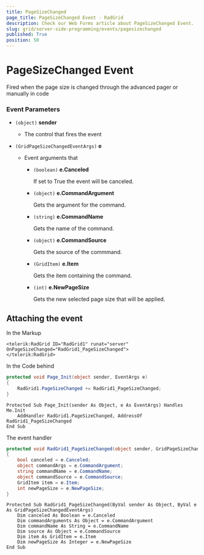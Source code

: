 ```yaml
---
title: PageSizeChanged
page_title: PageSizeChanged Event - RadGrid
description: Check our Web Forms article about PageSizeChanged Event.
slug: grid/server-side-programming/events/pagesizechanged
published: True
position: 50
---
```


# PageSizeChanged Event

Fired when the page size is changed through the advanced pager or manually in code


### Event Parameters

* `(object)` **sender**

    * The control that fires the event

* `(GridPageSizeChangedEventArgs)` **e**

    * Event arguments that 

        * `(boolean)` **e.Canceled**
            
            If set to True the event will be canceled.

        * `(object)` **e.CommandArgument**

            Gets the argument for the command.

        * `(string)` **e.CommandName**

            Gets the name of the command.

        * `(object)` **e.CommandSource**

            Gets the source of the commmand.

        * `(GridItem)` **e.Item**

            Gets the item containing the command.

        * `(int)` **e.NewPageSize**

            Gets the new selected page size that will be applied.


## Attaching the event

In the Markup

````ASP.NET
<telerik:RadGrid ID="RadGrid1" runat="server" OnPageSizeChanged="RadGrid1_PageSizeChanged">
</telerik:RadGrid>
````

In the Code behind

````C#
protected void Page_Init(object sender, EventArgs e)
{
    RadGrid1.PageSizeChanged += RadGrid1_PageSizeChanged;
}
````
````VB
Protected Sub Page_Init(sender As Object, e As EventArgs) Handles Me.Init
    AddHandler RadGrid1.PageSizeChanged, AddressOf RadGrid1_PageSizeChanged
End Sub
````

The event handler

````C#
protected void RadGrid1_PageSizeChanged(object sender, GridPageSizeChangedEventArgs e)
{
    bool canceled = e.Canceled;
    object commandArgs = e.CommandArgument;
    string commandName = e.CommandName;
    object commandSource = e.CommandSource;
    GridItem item = e.Item;
    int newPageSize = e.NewPageSize;
}
````
````VB
Protected Sub RadGrid1_PageSizeChanged(ByVal sender As Object, ByVal e As GridPageSizeChangedEventArgs)
    Dim canceled As Boolean = e.Canceled
    Dim commandArguments As Object = e.CommandArgument
    Dim commandName As String = e.CommandName
    Dim source As Object = e.CommandSource
    Dim item As GridItem = e.Item
    Dim newPageSize As Integer = e.NewPageSize
End Sub
````

  
